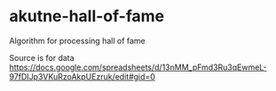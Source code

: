 # akutne-hall-of-fame
Algorithm for processing hall of fame

Source is for data https://docs.google.com/spreadsheets/d/13nMM_pFmd3Ru3qEwmeL-97fDIJp3VKuRzoAkpUEzruk/edit#gid=0